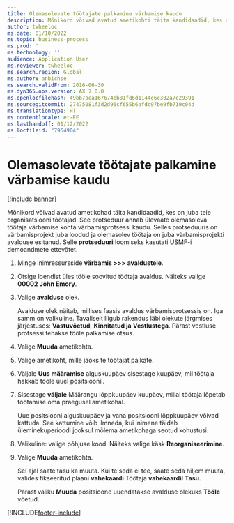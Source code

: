 ```yaml
---
title: Olemasolevate töötajate palkamine värbamise kaudu
description: Mõnikord võivad avatud ametikohti täita kandidaadid, kes on juba teie ettevõtte töötajad.
author: twheeloc
ms.date: 01/10/2022
ms.topic: business-process
ms.prod: ''
ms.technology: ''
audience: Application User
ms.reviewer: twheeloc
ms.search.region: Global
ms.author: anbichse
ms.search.validFrom: 2016-06-30
ms.dyn365.ops.version: AX 7.0.0
ms.openlocfilehash: 49bb7bea167674eb81fd6d1144c6c302a7c29391
ms.sourcegitcommit: 27475081f3d2d96cf655b6afdc97be9fb719c04d
ms.translationtype: HT
ms.contentlocale: et-EE
ms.lasthandoff: 01/12/2022
ms.locfileid: "7964904"
---
```

# <a name="hire-existing-employees-through-recruitment"></a>Olemasolevate töötajate palkamine värbamise kaudu

[!include [banner](../../includes/banner.md)]

Mõnikord võivad avatud ametikohad täita kandidaadid, kes on juba teie organisatsiooni töötajad. See protseduur annab ülevaate olemasoleva töötaja värbamise kohta värbamisprotsessi kaudu. Selles protseduuris on värbamisprojekt juba loodud ja olemasolev töötaja on juba värbamisprojekti avalduse esitanud. Selle **protseduuri** loomiseks kasutati USMF-i demoandmete ettevõtet.

1. Minge inimressursside **värbamis \>\>\> avaldustele**.
2. Otsige loendist üles tööle soovitud töötaja avaldus. Näiteks valige **00002 John Emory**.
3. Valige **avalduse** olek.

    Avalduse olek näitab, millises faasis avaldus värbamisprotsessis on. Iga samm on valikuline. Tavaliselt liigub rakendus läbi olekute järgmises järjestuses: **Vastuvõetud**, **Kinnitatud ja** **Vestlustega**. Pärast vestluse protsessi tehakse tööle palkamise otsus.

4. Valige **Muuda** ametikohta.
5. Valige ametikoht, mille jaoks te töötajat palkate.
6. Väljale **Uus määramise** alguskuupäev sisestage kuupäev, mil töötaja hakkab tööle uuel positsioonil.
7. Sisestage **väljale** Määrangu lõppkuupäev kuupäev, millal töötaja lõpetab töötamise oma praegusel ametikohal.

    Uue positsiooni alguskuupäev ja vana positsiooni lõppkuupäev võivad kattuda. See kattumine võib ilmneda, kui inimene täidab üleminekuperioodi jooksul mõlema ametikohaga seotud kohustusi.

8. Valikuline: valige põhjuse kood. Näiteks valige käsk **Reorganiseerimine**.
9. Valige **Muuda** ametikohta.

    Sel ajal saate tasu ka muuta. Kui te seda ei tee, saate seda hiljem muuta, valides fikseeritud plaani **vahekaardi** Töötaja **vahekaardil** **Tasu**.

    Pärast valiku **Muuda** positsioone uuendatakse avalduse olekuks **Tööle** võetud.

[!INCLUDE[footer-include](../../../../includes/footer-banner.md)]
